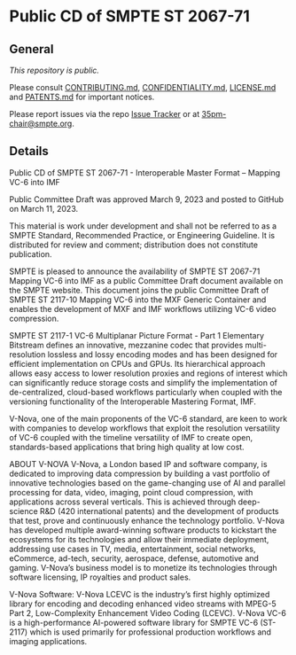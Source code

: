 # Public CD of SMPTE ST 2067-71

## General

_This repository is *public*._

Please consult [CONTRIBUTING.md](./CONTRIBUTING.md), [CONFIDENTIALITY.md](./CONFIDENTIALITY.md), [LICENSE.md](./LICENSE.md) and
[PATENTS.md](./PATENTS.md) for important notices.


Please report issues via the repo [Issue Tracker](https://github.com/SMPTE/st2067-71/issues) or at [35pm-chair@smpte.org](mailto:35pm-chair@smpte.org).

## Details

Public CD of SMPTE ST 2067-71 - Interoperable Master Format – Mapping VC-6 into IMF

Public Committee Draft was approved March 9, 2023 and posted to GitHub on March 11, 2023.

This material is work under development and shall not be referred to as a SMPTE Standard, Recommended Practice, or Engineering Guideline. It is distributed for review and comment; distribution does not constitute publication.

SMPTE is pleased to announce the availability of SMPTE ST 2067-71 Mapping VC-6 into IMF as a public Committee Draft document available on the SMPTE website. This document joins the public Committee Draft of SMPTE ST 2117-10 Mapping VC-6 into the MXF Generic Container and enables the development of MXF and IMF workflows utilizing VC-6 video compression.

SMPTE ST 2117-1 VC-6 Multiplanar Picture Format - Part 1 Elementary Bitstream defines an innovative, mezzanine codec that provides multi-resolution lossless and lossy encoding modes and has been designed for efficient implementation on CPUs and GPUs. Its hierarchical approach allows easy access to lower resolution proxies and regions of interest which can significantly reduce storage costs and simplify the implementation of de-centralized, cloud-based workflows particularly when coupled with the versioning functionality of the Interoperable Mastering Format, IMF.

V-Nova, one of the main proponents of the VC-6 standard, are keen to work with companies to develop workflows that exploit the resolution versatility of VC-6 coupled with the timeline versatility of IMF to create open, standards-based applications that bring high quality at low cost.

ABOUT V-NOVA
V-Nova, a London based IP and software company, is dedicated to improving data compression by building a vast portfolio of innovative technologies based on the game-changing use of AI and parallel processing for data, video, imaging, point cloud compression, with applications across several verticals. This is achieved through deep-science R&D (420 international patents) and the development of products that test, prove and continuously enhance the technology portfolio. V-Nova has developed multiple award-winning software products to kickstart the ecosystems for its technologies and allow their immediate deployment, addressing use cases in TV, media, entertainment, social networks, eCommerce, ad-tech, security, aerospace, defense, automotive and gaming. V-Nova’s business model is to monetize its technologies through software licensing, IP royalties and product sales.

V-Nova Software:
V-Nova LCEVC is the industry’s first highly optimized library for encoding and decoding enhanced video streams with MPEG-5 Part 2, Low-Complexity Enhancement Video Coding (LCEVC).
V-Nova VC-6 is a high-performance AI-powered software library for SMPTE VC-6 (ST-2117) which is used primarily for professional production workflows and imaging applications.
